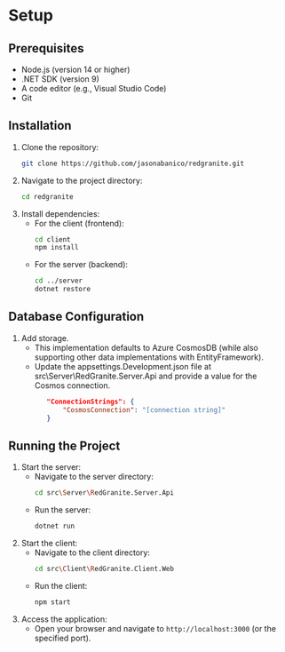 # Setup

## Prerequisites
- Node.js (version 14 or higher)
- .NET SDK (version 9)
- A code editor (e.g., Visual Studio Code)
- Git

## Installation
1. Clone the repository:
   ```bash
   git clone https://github.com/jasonabanico/redgranite.git
   ```
2. Navigate to the project directory:
   ```bash
   cd redgranite
   ```
3. Install dependencies:
   - For the client (frontend):
     ```bash
     cd client
     npm install
     ```
   - For the server (backend):
     ```bash
     cd ../server
     dotnet restore
     ```
## Database Configuration
1. Add storage.
   - This implementation defaults to Azure CosmosDB (while also supporting other data implementations with EntityFramework).
   - Update the appsettings.Development.json file at src\Server\RedGranite.Server.Api and provide a value for the Cosmos connection.
     ```json
        "ConnectionStrings": {
            "CosmosConnection": "[connection string]"
        }
     ```

## Running the Project
1. Start the server:
   - Navigate to the server directory:
     ```bash
     cd src\Server\RedGranite.Server.Api
     ```
   - Run the server:
     ```bash
     dotnet run
     ```
2. Start the client:
   - Navigate to the client directory:
     ```bash
     cd src\Client\RedGranite.Client.Web
     ```
   - Run the client:
     ```bash
     npm start
     ```
3. Access the application:
   - Open your browser and navigate to `http://localhost:3000` (or the specified port).
